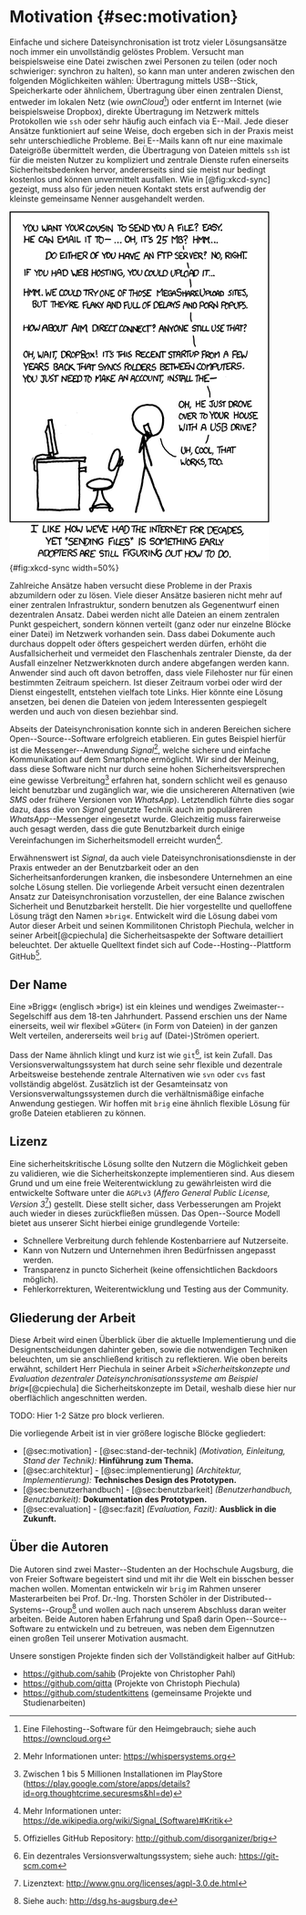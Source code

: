 # Motivation {#sec:motivation}

Einfache und sichere Dateisynchronisation ist trotz vieler Lösungsansätze noch
immer ein unvollständig gelöstes Problem. Versucht man beispielsweise eine
Datei zwischen zwei Personen zu teilen (oder noch schwieriger: synchron zu
halten), so kann man unter anderen zwischen den folgenden Möglichkeiten wählen:
Übertragung mittels USB--Stick, Speicherkarte oder ähnlichem, Übertragung über
einen zentralen Dienst, entweder im lokalen Netz (wie *ownCloud*[^ownCloud]) oder entfernt im
Internet (wie beispielsweise Dropbox), direkte Übertragung im Netzwerk mittels Protokollen
wie ``ssh`` oder sehr häufig auch einfach via E--Mail. Jede dieser Ansätze
funktioniert auf seine Weise, doch ergeben sich in der Praxis meist sehr
unterschiedliche Probleme. Bei E--Mails kann oft nur eine maximale Dateigröße
übermittelt werden, die Übertragung von Dateien mittels ``ssh`` ist für die
meisten Nutzer zu kompliziert und zentrale Dienste rufen einerseits
Sicherheitsbedenken hervor, andererseits sind sie meist nur bedingt kostenlos
und können unvermittelt ausfallen. Wie in [@fig:xkcd-sync] gezeigt, muss also
für jeden neuen Kontakt stets erst aufwendig der kleinste gemeinsame Nenner
ausgehandelt werden.

![Humorvolle Darstellung der dargestellten Problematik.[^SOURCE_XKCD]](images/1/xkcd-file-transfer.png){#fig:xkcd-sync width=50%}

[^SOURCE_XKCD]: Quelle: xkcd (<https://xkcd.com/949>)
[^ownCloud]: Eine Filehosting--Software für den Heimgebrauch; siehe auch <https://owncloud.org>

Zahlreiche Ansätze haben versucht diese Probleme in der Praxis abzumildern oder
zu lösen. Viele dieser Ansätze basieren nicht mehr auf einer zentralen
Infrastruktur, sondern benutzen als Gegenentwurf einen dezentralen Ansatz.
Dabei werden nicht alle Dateien an einem zentralen Punkt gespeichert, sondern
können verteilt (ganz oder nur einzelne Blöcke einer Datei) im Netzwerk
vorhanden sein. Dass dabei Dokumente auch durchaus doppelt oder öfters gespeichert werden
dürfen, erhöht die Ausfallsicherheit und vermeidet den Flaschenhals zentraler
Dienste, da der Ausfall einzelner Netzwerkknoten durch andere abgefangen werden kann.
Anwender sind auch oft davon betroffen, dass viele Filehoster nur für einen bestimmten Zeitraum
speichern. Ist dieser Zeitraum vorbei oder wird der Dienst eingestellt, entstehen vielfach
tote Links. Hier könnte eine Lösung ansetzen, bei denen die Dateien von jedem Interessenten
gespiegelt werden und auch von diesen beziehbar sind.

Abseits der Dateisynchronisation konnte sich in anderen Bereichen sichere
Open--Source--Software erfolgreich etablieren. Ein gutes Beispiel hierfür ist
die Messenger--Anwendung *Signal*[^SIGNAL], welche sichere und einfache
Kommunikation auf dem Smartphone ermöglicht. Wir sind der Meinung, dass diese
Software nicht nur durch seine hohen Sicherheitsversprechen eine gewisse
Verbreitung[^SIGNAL_VERBREITUNG] erfahren hat, sondern schlicht weil es genauso
leicht benutzbar und zugänglich war, wie die unsichereren Alternativen (wie *SMS*
oder frühere Versionen von *WhatsApp*). Letztendlich führte dies sogar dazu,
dass die von *Signal* genutzte Technik auch im populäreren
*WhatsApp*--Messenger eingesetzt wurde. Gleichzeitig muss
fairerweise auch gesagt werden, dass die gute Benutzbarkeit durch einige
Vereinfachungen im Sicherheitsmodell erreicht wurden[^SIGNAL_WIKI].

[^SIGNAL]: Mehr Informationen unter: <https://whispersystems.org>
[^SIGNAL_VERBREITUNG]: Zwischen 1 bis 5 Millionen Installationen im PlayStore (<https://play.google.com/store/apps/details?id=org.thoughtcrime.securesms&hl=de>)
[^SIGNAL_WIKI]: Mehr Informationen unter: <https://de.wikipedia.org/wiki/Signal_(Software)#Kritik>

Erwähnenswert ist *Signal*, da auch viele Dateisynchronisationsdienste in der
Praxis entweder an der Benutzbarkeit oder an den Sicherheitsanforderungen
kranken, die insbesondere Unternehmen an eine solche Lösung stellen. Die vorliegende
Arbeit versucht einen dezentralen Ansatz zur Dateisynchronisation vorzustellen,
der eine Balance zwischen Sicherheit und Benutzbarkeit herstellt. Die hier
vorgestellte und quelloffene Lösung trägt den Namen »``brig``«. Entwickelt wird
die Lösung dabei vom Autor dieser Arbeit und seinen Kommilitonen Christoph
Piechula, welcher in seiner Arbeit[@cpiechula] die Sicherheitsaspekte der
Software detailliert beleuchtet. Der aktuelle Quelltext findet sich auf
Code--Hosting--Plattform GitHub[^GITHUB].

[^GITHUB]: Offizielles GitHub Repository: <http://github.com/disorganizer/brig>

## Der Name

Eine »Brigg« (englisch »brig«) ist ein kleines und wendiges
Zweimaster--Segelschiff aus dem 18-ten Jahrhundert. Passend erschien uns der
Name einerseits, weil wir flexibel »Güter« (in Form von Dateien) in der ganzen
Welt verteilen, andererseits weil ``brig`` auf (Datei-)Strömen operiert.

Dass der Name ähnlich klingt und kurz ist wie ``git``[^GIT_REF], ist kein
Zufall. Das Versionsverwaltungssystem hat durch seine sehr flexible und
dezentrale Arbeitsweise bestehende zentrale Alternativen wie ``svn`` oder
``cvs`` fast vollständig abgelöst. Zusätzlich ist der Gesamteinsatz von
Versionsverwaltungssystemen durch die verhältnismäßige einfache Anwendung
gestiegen. Wir hoffen mit ``brig`` eine ähnlich flexible Lösung für große
Dateien etablieren zu können.

[^GIT_REF]: Ein dezentrales Versionsverwaltungssystem; siehe auch: <https://git-scm.com>

## Lizenz

Eine sicherheitskritische Lösung sollte den Nutzern die Möglichkeit geben zu
validieren, wie die Sicherheitskonzepte implementieren sind. Aus diesem Grund
und um eine freie Weiterentwicklung zu gewährleisten wird die entwickelte
Software unter die ``AGPLv3`` (*Affero General Public License, Version
3*[^AGPL]) gestellt. Diese stellt sicher, dass Verbesserungen am Projekt auch
wieder in dieses zurückfließen müssen. Das Open--Source Modell bietet aus
unserer Sicht hierbei einige grundlegende Vorteile:

- Schnellere Verbreitung durch fehlende Kostenbarriere auf Nutzerseite.
- Kann von Nutzern und Unternehmen ihren Bedürfnissen angepasst werden.
- Transparenz in puncto Sicherheit (keine offensichtlichen Backdoors möglich).
- Fehlerkorrekturen, Weiterentwicklung und Testing aus der Community.

[^AGPL]: Lizenztext: <http://www.gnu.org/licenses/agpl-3.0.de.html>

## Gliederung der Arbeit

Diese Arbeit wird einen Überblick über die aktuelle Implementierung und die
Designentscheidungen dahinter geben, sowie die notwendigen Techniken
beleuchten, um sie anschließend kritisch zu reflektieren. Wie oben bereits
erwähnt, schildert Herr Piechula in seiner Arbeit »*Sicherheitskonzepte und
Evaluation dezentraler Dateisynchronisationssysteme am Beispiel
brig*«[@cpiechula] die Sicherheitskonzepte im Detail, weshalb diese hier nur
oberflächlich angeschnitten werden.

TODO: Hier 1-2 Sätze pro block verlieren.

Die vorliegende Arbeit ist in vier größere logische Blöcke gegliedert:

- [@sec:motivation] - [@sec:stand-der-technik] *(Motivation, Einleitung, Stand der Technik):* **Hinführung zum Thema.**
- [@sec:architektur] - [@sec:implementierung] *(Architektur, Implementierung):* **Technisches Design des Prototypen.**
- [@sec:benutzerhandbuch] - [@sec:benutzbarkeit] *(Benutzerhandbuch, Benutzbarkeit):* **Dokumentation des Prototypen.**
- [@sec:evaluation] - [@sec:fazit] *(Evaluation, Fazit):* **Ausblick in die Zukunft.**

## Über die Autoren

Die Autoren sind zwei Master--Studenten an der Hochschule Augsburg, die von
Freier Software begeistert sind und mit ihr die Welt ein bisschen besser machen
wollen. Momentan entwickeln wir ``brig`` im Rahmen unserer Masterarbeiten bei
Prof. Dr.-Ing. Thorsten Schöler in der
Distributed--Systems--Group[^DSG] und wollen auch nach unserem Abschluss daran
weiter arbeiten. Beide Autoren haben Erfahrung und Spaß darin
Open--Source--Software zu entwickeln und zu betreuen, was neben dem Eigennutzen
einen großen Teil unserer Motivation ausmacht.

Unsere sonstigen Projekte finden sich der Vollständigkeit halber auf GitHub:

* <https://github.com/sahib> (Projekte von Christopher Pahl)
* <https://github.com/qitta> (Projekte von Christoph Piechula)
* <https://github.com/studentkittens> (gemeinsame Projekte und Studienarbeiten)

[^DSG]: Siehe auch: <http://dsg.hs-augsburg.de>
